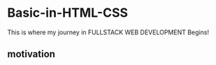 # Basic-in-HTML-CSS


This is where my journey in FULLSTACK WEB DEVELOPMENT Begins!


## motivation

